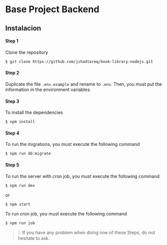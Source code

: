 # Base Project Backend

## Instalacion

#### Step 1

Clone the repository

```
$ git clone https://github.com/jihadtareq/book-library-nodejs.git
```

#### Step 2

Duplicate the file `.env.example` and rename to `.env`. Then, you must put the information in the environment variables.

#### Step 3

To install the dependencies

```
$ npm install
```

#### Step 4

To run the migrations, you must execute the following command

```
$ npm run db:migrate
```

#### Step 5

To run the server with cron job, you must execute the following command

```
$ npm run dev
```

or 
```
$ npm start
```
To run cron job, you must execute the following command
```
$ npm run job
```

<blockquote>
<span>
💡
</span>
<span>
If you have any problem when doing one of these Steps, do not hesitate to ask.
</span>
</blockquote>


